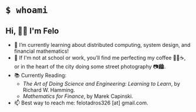 # `$ whoami`
## Hi, 👋😁 I'm Felo
- 🌱 I’m currently learning about distributed computing, system design, and financial mathematics!
- 🤔 If I'm not at school or work, you'll find me perfecting my coffee 👨‍🔬☕, or in the heart of the city doing some street photography 📷🏙.
- 📚 Currently Reading:
  - _The Art of Doing Science and Engineering: Learning to Learn_, by Richard W. Hamming.
  - _Mathematics for Finance_, by Marek Capinski.
- 📫 Best way to reach me: felotadros326 [at] gmail.com.

<!-- # 📊 GitHub Stats:
![](https://github-readme-streak-stats.herokuapp.com/?user=FTadros&theme=tokyonight&hide_border=false)<br/>
Proudly created with GPRM ( https://gprm.itsvg.in )  -->
